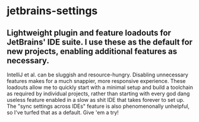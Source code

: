 # jetbrains-settings

## Lightweight plugin and feature loadouts for JetBrains' IDE suite. I use these as the default for new projects, enabling additional features as necessary. 

IntelliJ et al. can be sluggish and resource-hungry. Disabling unnecessary features makes for a much snappier, more responsive experience. These loadouts allow me to quickly start with a minimal setup and build a toolchain as required by individual projects, rather than starting with every god dang useless feature enabled in a slow as shit IDE that takes forever to set up. The "sync settings across IDEs" feature is also phenomenonally unhelpful, so I've turfed that as a default. Give 'em a try!
